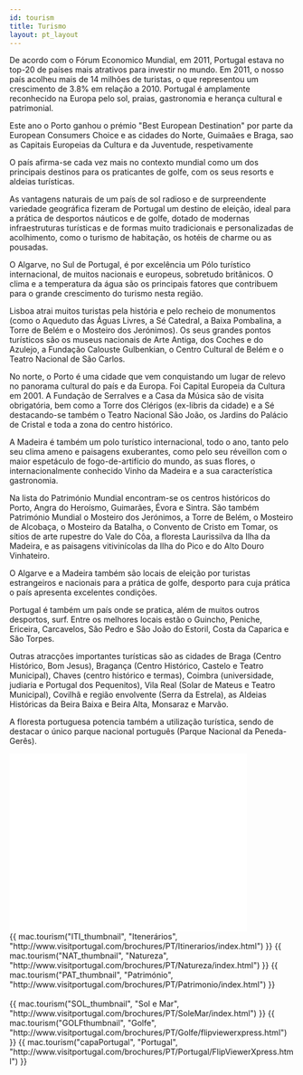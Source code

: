```yaml
---
id: tourism
title: Turismo
layout: pt_layout
---
```


De acordo com o Fórum Economico Mundial, em 2011, Portugal estava no top-20 de países mais atrativos para investir no mundo. Em 2011, o nosso país acolheu mais de 14 milhões de turistas, o que representou um crescimento de 3.8% em relação a 2010. Portugal é amplamente reconhecido na Europa pelo sol, praias, gastronomia e herança cultural e patrimonial.

Este ano o Porto ganhou o prémio "Best European Destination" por parte da European Consumers Choice e as cidades do Norte, Guimaâes e Braga, sao as Capitais Europeias da Cultura e da Juventude, respetivamente

O país afirma-se cada vez mais no contexto mundial como um dos principais destinos para os praticantes de golfe, com os seus resorts e aldeias turísticas.

As vantagens naturais de um país de sol radioso e de surpreendente variedade geográfica fizeram de Portugal um destino de eleição, ideal para a prática de desportos náuticos e de golfe, dotado de modernas infraestruturas turísticas e de formas muito tradicionais e personalizadas de acolhimento, como o turismo de habitação, os hotéis de charme ou as pousadas.

O Algarve, no Sul de Portugal, é por excelência um Pólo turístico internacional, de muitos nacionais e europeus, sobretudo britânicos. O clima e a temperatura da água são os principais fatores que contribuem para o grande crescimento do turismo nesta região.

Lisboa atrai muitos turistas pela história e pelo recheio de monumentos (como o Aqueduto das Águas Livres, a Sé Catedral, a Baixa Pombalina, a Torre de Belém e o Mosteiro dos Jerónimos). Os seus grandes pontos turísticos são os museus nacionais de Arte Antiga, dos Coches e do Azulejo, a Fundação Calouste Gulbenkian, o Centro Cultural de Belém e o Teatro Nacional de São Carlos.

No norte, o Porto é uma cidade que vem conquistando um lugar de relevo no panorama cultural do país e da Europa. Foi Capital Europeia da Cultura em 2001. A Fundação de Serralves e a Casa da Música são de visita obrigatória, bem como a Torre dos Clérigos (ex-libris da cidade) e a Sé destacando-se também o Teatro Nacional São João, os Jardins do Palácio de Cristal e toda a zona do centro histórico.

A Madeira é também um polo turístico internacional, todo o ano, tanto pelo seu clima ameno e paisagens exuberantes, como pelo seu réveillon com o maior espetáculo de fogo-de-artifício do mundo, as suas flores, o internacionalmente conhecido Vinho da Madeira e a sua característica gastronomia.

Na lista do Património Mundial encontram-se os centros históricos do Porto, Angra do Heroísmo, Guimarães, Évora e Sintra. São também Património Mundial o Mosteiro dos Jerónimos, a Torre de Belém, o Mosteiro de Alcobaça, o Mosteiro da Batalha, o Convento de Cristo em Tomar, os sítios de arte rupestre do Vale do Côa, a floresta Laurissilva da Ilha da Madeira, e as paisagens vitivinícolas da Ilha do Pico e do Alto Douro Vinhateiro.

O Algarve e a Madeira também são locais de eleição por turistas estrangeiros e nacionais para a prática de golfe, desporto para cuja prática o país apresenta excelentes condições.

Portugal é também um país onde se pratica, além de muitos outros desportos, surf. Entre os melhores locais estão o Guincho, Peniche, Ericeira, Carcavelos, São Pedro e São João do Estoril, Costa da Caparica e São Torpes.

Outras atracções importantes turísticas são as cidades de Braga (Centro Histórico, Bom Jesus), Bragança (Centro Histórico, Castelo e Teatro Municipal), Chaves (centro histórico e termas), Coimbra (universidade, judiaria e Portugal dos Pequenitos), Vila Real (Solar de Mateus e Teatro Municipal), Covilhã e região envolvente (Serra da Estrela), as Aldeias Históricas da Beira Baixa e Beira Alta, Monsaraz e Marvão.

A floresta portuguesa potencia também a utilização turística, sendo de destacar o único parque nacional português (Parque Nacional da Peneda-Gerês).

<div id="videoplayer">
  <iframe width="420" height="315" src="//www.youtube.com/embed/DHsmFaN8lN0" frameborder="0" allowfullscreen></iframe>
</div>


<div id="gallery_container clearfix">
	{{ mac.tourism("ITI_thumbnail", "Itenerários", "http://www.visitportugal.com/brochures/PT/Itinerarios/index.html") }}
	{{ mac.tourism("NAT_thumbnail", "Natureza", "http://www.visitportugal.com/brochures/PT/Natureza/index.html") }}
	{{ mac.tourism("PAT_thumbnail", "Património", "http://www.visitportugal.com/brochures/PT/Patrimonio/index.html") }}
	<div class="clear nospace">&nbsp;</div>
	{{ mac.tourism("SOL_thumbnail", "Sol e Mar", "http://www.visitportugal.com/brochures/PT/SoleMar/index.html") }}
	{{ mac.tourism("GOLFthumbnail", "Golfe", "http://www.visitportugal.com/brochures/PT/Golfe/flipviewerxpress.html") }}
	{{ mac.tourism("capaPortugal", "Portugal", "http://www.visitportugal.com/brochures/PT/Portugal/FlipViewerXpress.html") }}
</div>
